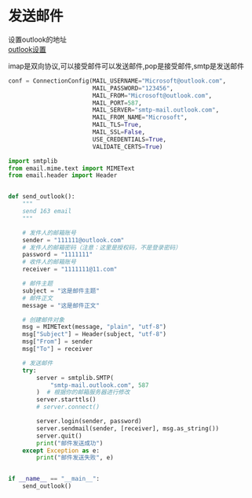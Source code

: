 # 发送邮件

设置outlook的地址  
[outlook设置](https://support.microsoft.com/zh-cn/office/outlook-com-%E7%9A%84-pop-imap-%E5%92%8C-smtp-%E8%AE%BE%E7%BD%AE-d088b986-291d-42b8-9564-9c414e2aa040)

imap是双向协议,可以接受邮件可以发送邮件,pop是接受邮件,smtp是发送邮件

```python
conf = ConnectionConfig(MAIL_USERNAME="Microsoft@outlook.com",
                        MAIL_PASSWORD="123456",
                        MAIL_FROM="Microsoft@outlook.com",
                        MAIL_PORT=587,
                        MAIL_SERVER="smtp-mail.outlook.com",
                        MAIL_FROM_NAME="Microsoft",
                        MAIL_TLS=True,
                        MAIL_SSL=False,
                        USE_CREDENTIALS=True,
                        VALIDATE_CERTS=True)
```

```python
import smtplib
from email.mime.text import MIMEText
from email.header import Header


def send_outlook():
    """
    send 163 email
    """

    # 发件人的邮箱账号
    sender = "111111@outlook.com"
    # 发件人的邮箱密码（注意：这里是授权码，不是登录密码）
    password = "1111111"
    # 收件人的邮箱账号
    receiver = "1111111@11.com"

    # 邮件主题
    subject = "这是邮件主题"
    # 邮件正文
    message = "这是邮件正文"

    # 创建邮件对象
    msg = MIMEText(message, "plain", "utf-8")
    msg["Subject"] = Header(subject, "utf-8")
    msg["From"] = sender
    msg["To"] = receiver

    # 发送邮件
    try:
        server = smtplib.SMTP(
            "smtp-mail.outlook.com", 587
        )  # 根据你的邮箱服务器进行修改
        server.starttls()
        # server.connect()

        server.login(sender, password)
        server.sendmail(sender, [receiver], msg.as_string())
        server.quit()
        print("邮件发送成功")
    except Exception as e:
        print("邮件发送失败", e)


if __name__ == "__main__":
    send_outlook()
```
